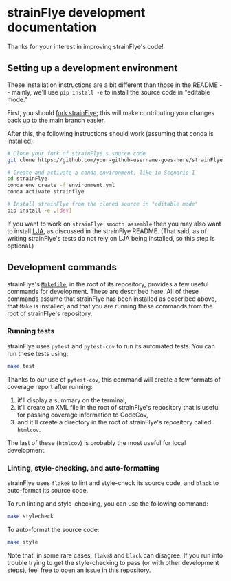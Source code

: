 # strainFlye development documentation

Thanks for your interest in improving strainFlye's code!

## Setting up a development environment

These installation instructions are a bit different than those in the README --
mainly, we'll use `pip install -e` to install the source code in "editable
mode."

First, you should [fork strainFlye](https://docs.github.com/en/get-started/quickstart/fork-a-repo);
this will make contributing your changes back up to the main branch easier.

After this, the following instructions should work (assuming that conda is
installed):

```bash
# Clone your fork of strainFlye's source code
git clone https://github.com/your-github-username-goes-here/strainFlye.git

# Create and activate a conda environment, like in Scenario 1
cd strainFlye
conda env create -f environment.yml
conda activate strainflye

# Install strainFlye from the cloned source in "editable mode"
pip install -e .[dev]
```

If you want to work on `strainFlye smooth assemble` then you may also want to
install [LJA](https://github.com/AntonBankevich/LJA), as discussed in the
strainFlye README. (That said, as of writing strainFlye's tests do not rely on
LJA being installed, so this step is optional.)

## Development commands

strainFlye's
[`Makefile`](https://github.com/fedarko/strainFlye/blob/main/Makefile),
in the root of its repository, provides a few useful commands for development.
These are described here. All of these commands assume that strainFlye has been
installed as described above, that `Make` is installed, and that you are
running these commands from the root of strainFlye's repository.

### Running tests

strainFlye uses `pytest` and `pytest-cov` to run its automated tests.
You can run these tests using:

```bash
make test
```

Thanks to our use of `pytest-cov`, this command will create a few formats
of coverage report after running:

1. it'll display a summary on the terminal,
2. it'll create an XML file in the root of strainFlye's repository that is
   useful for passing coverage information to CodeCov,
3. and it'll create a directory in the root of strainFlye's repository
   called `htmlcov`.

The last of these (`htmlcov`) is probably the most useful for local
development.

### Linting, style-checking, and auto-formatting

strainFlye uses `flake8` to lint and style-check its source code, and `black`
to auto-format its source code.

To run linting and style-checking, you can use the following command:

```bash
make stylecheck
```

To auto-format the source code:

```bash
make style
```

Note that, in some rare cases, `flake8` and `black` can disagree. If you run
into trouble trying to get the style-checking to pass (or with other
development steps), feel free to open an issue in this repository.
